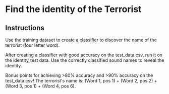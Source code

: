 # Find the identity of the Terrorist


## Instructions
Use the training dataset to create a classifier to discover the name of the terrorist (four letter word).

After creating a classifier with good accuracy on the test_data.csv, run it on the identity_test data. Use the correctly classified sound names to reveal the identity. 

Bonus points for achieving >80% accuracy and >90% accuracy on the test_data.csv!
The terrorist's name is: (Word 1, pos 1) + (Word 2, pos 2) + (Word 3, pos 1) + (Word 4, pos 6).
